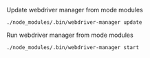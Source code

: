 Update webdriver manager from mode modules
 ```
 ./node_modules/.bin/webdriver-manager update
 ```
 Run webdriver manager from mode modules
 ```
 ./node_modules/.bin/webdriver-manager start
 ```